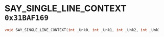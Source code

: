# SAY_SINGLE_LINE_CONTEXT `0x31BAF169`

```cpp
void SAY_SINGLE_LINE_CONTEXT(int _Unk0, int _Unk1, int _Unk2, int _Unk3, int _Unk4, int _Unk5, int _Unk6, int _Unk7, int _Unk8, int _Unk9);
```